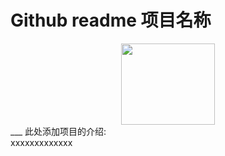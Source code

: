 Github readme 项目名称
===
<div align=center> <img width="150" height="130" src="https://github.com/IVC-Projects/text/raw/master/Github.jpg" /> </div>
___
此处添加项目的介绍:<br>
xxxxxxxxxxxxx
